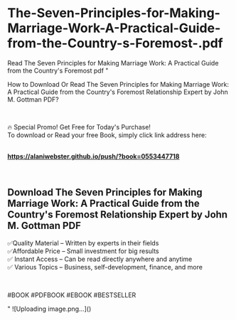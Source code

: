 # The-Seven-Principles-for-Making-Marriage-Work-A-Practical-Guide-from-the-Country-s-Foremost-.pdf
Read The Seven Principles for Making Marriage Work: A Practical Guide from the Country's Foremost  pdf
"<p>How to Download Or Read The Seven Principles for Making Marriage Work: A Practical Guide from the Country's Foremost Relationship Expert by John M. Gottman PDF?</p>
<p>&nbsp;</p>
<p>&#128293;  Special Promo! Get Free for Today's Purchase!<br />To download or Read your free Book, simply click link address here:&nbsp;<br />&nbsp;</p>
<p><a href=""https://alaniwebster.github.io/push/?book=0553447718""><strong>https://alaniwebster.github.io/push/?book=0553447718</strong></a></p>
<p>&nbsp;</p>
<h2>Download The Seven Principles for Making Marriage Work: A Practical Guide from the Country's Foremost Relationship Expert by John M. Gottman PDF</h2>
<p>&#x2705;Quality Material &ndash; Written by experts in their fields<br />&#x2705;Affordable Price &ndash; Small investment for big results<br />&#x2705; Instant Access &ndash; Can be read directly anywhere and anytime<br />&#x2705; Various Topics &ndash; Business, self-development, finance, and more</p>
<p>&nbsp;</p>
<p>#BOOK #PDFBOOK #EBOOK #BESTSELLER</p>
"
![Uploading image.png…]()
